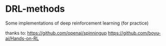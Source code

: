 # DRL-methods
Some implementations of deep reinforcement learning (for practice)

thanks to:
https://github.com/openai/spinningup
https://github.com/boyu-ai/Hands-on-RL